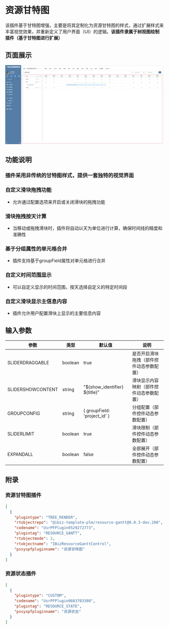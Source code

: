 # 资源甘特图

该插件基于甘特图增强，主要是将其定制化为资源甘特图的样式，通过扩展样式来丰富视觉效果，并重新定义了用户界面（UI）的逻辑。**该插件隶属于树视图绘制插件（基于甘特图进行扩展）**


## 页面展示

![scene](./public/assets/images/scene.png)


## 功能说明

### 插件采用非传统的甘特图样式，提供一套独特的视觉界面

### 自定义滑块拖拽功能

- 允许通过配置选项来开启或关闭滑块的拖拽功能

### 滑块拖拽按天计算

- 当移动或拖拽滑块时，插件将自动以天为单位进行计算，确保时间线的精度和准确性

### 基于分组属性的单元格合并

- 插件支持基于groupField属性对单元格进行合并

### 自定义时间范围显示

- 可以自定义显示的时间范围，按天选择自定义的特定时间段

### 自定义滑块显示主信息内容

- 插件允许用户配置滑块上显示的主要信息内容


## 输入参数

| 参数              | 类型     | 默认值                         | 说明                                 |
| ----------------- | ------- | ----------------------------- | ------------------------------------ |
| SLIDERDRAGGABLE   | boolean | true                          | 是否开启滑块拖拽（部件控件动态参数配置）|
| SLIDERSHOWCONTENT | string | "${show_identifier}  ${title}" | 滑块显示内容映射（部件控件动态参数配置）|
| GROUPCONFIG       | string | { groupField: 'project_id' }   | 分组配置（部件控件动态参数配置）        |
| SLIDERLIMIT       | boolean | true                          | 滑块限制（部件控件动态参数配置）        |
| EXPANDALL         | boolean | false                          | 全部展开（部件控件动态参数配置）        |


## 附录

### 资源甘特图插件

```json
[
  {
    "plugintype": "TREE_RENDER",
    "rtobjectrepo": "@ibiz-template-plm/resource-gantt@0.0.3-dev.208",
    "codename": "UsrPFPlugin0529272773",
    "plugintag": "RESOURCE_GANTT",
    "rtobjectmode": 2,
    "rtobjectname": "IBizResourceGanttControl",
    "pssyspfpluginname": "资源甘特图"
  }
]
```

### 资源状态插件

```json
[
  {
    "plugintype": "CUSTOM",
    "codename": "UsrPFPlugin0603703380",
    "plugintag": "RESOURCE_STATE",
    "pssyspfpluginname": "资源状态"
  }
]
```
